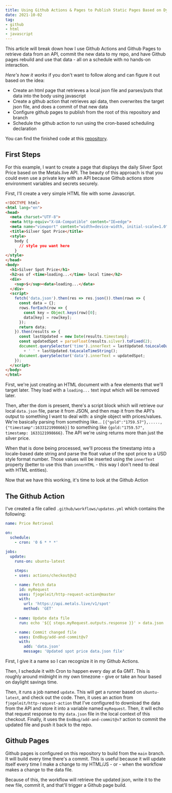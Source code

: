 ```yaml
---
title: Using Github Actions & Pages to Publish Static Pages Based on Dynamic Data
date: 2021-10-02
tag:
- github
- html
- javascript
---
```

This article will break down how I use Github Actions and Github Pages to retrieve data from an API, commit the new data to my repo, and have Github pages rebuild and use that data - all on a schedule with no hands-on interaction.

<!--more-->

*Here's how it works* if you don't want to follow along and can figure it out based on the idea:

* Create an html page that retrieves a local json file and parses/puts that data into the body using javascript
* Create a github action that retrieves api data, then overwrites the target json file, and does a commit of that new data
* Configure github pages to publish from the root of this repository and branch
* Schedule the github action to run using the cron-based scheduling declaration

You can find the finished code at this [repository](https://github.com/aaronsaray/auto-update-github-pages-demo).

## First Steps

For this example, I want to create a page that displays the daily Silver Spot Price based on the Metals.live API.  The beauty of this approach is that you could even use a private key with an API because Github actions store environment variables and secrets securely.

First, I'll create a very simple HTML file with some Javascript.

```html
<!DOCTYPE html>
<html lang="en">
<head>
  <meta charset="UTF-8">
  <meta http-equiv="X-UA-Compatible" content="IE=edge">
  <meta name="viewport" content="width=device-width, initial-scale=1.0">
  <title>Silver Spot Price</title>
  <style>
    body {
      // style you want here
    }
</style>
</head>
<body>
  <h1>Silver Spot Price</h1>
  <h2>as of <time>loading...</time> local time</h2>
  <div>
    <sup>$</sup><data>loading...</data>
  </div>
  <script>
    fetch('data.json').then(res => res.json()).then(rows => {
      const data = {};
      rows.forEach(row => {
        const key = Object.keys(row)[0];
        data[key] = row[key];
      });         
      return data;
    }).then(results => {
      const lastUpdated = new Date(results.timestamp);
      const updatedSpot = parseFloat(results.silver).toFixed(2);
      document.querySelector('time').innerText = lastUpdated.toLocaleDateString() 
        + ' ' + lastUpdated.toLocaleTimeString();
      document.querySelector('data').innerText = updatedSpot;
    });
  </script>
</body>
</html>
```

First, we're just creating an HTML document with a few elements that we'll target later. They load with a `loading...` text input which will be removed later.

Then, after the dom is present, there's a script block which will retrieve our local `data.json` file, parse it from JSON, and then map it from the API's output
to something I want to deal with: a single object with prices/values.  We're basically parsing from something like...
`[{"gold":"1759.57"},.....,{"timestamp":1633121998666}]` to something like `{gold:"1759.57", timestamp: 1633121998666}`.  The API we're using returns more than
just the silver price.

When that is done being processed, we'll process the timestamp into a locale-based date string and parse the float value of the spot price to a USD style format
number. Those values will be inserted using the `innerText` property (better to use this than `innerHTML` - this way I don't need to deal with HTML entities).

Now that we have this working, it's time to look at the Github Action

## The Github Action

I've created a file called `.github/workflows/updates.yml` which contains the following:

```yaml
name: Price Retrieval

on:
  schedule:
    - cron: '0 6 * * *'
  
jobs:
  update:
    runs-on: ubuntu-latest

    steps:
    - uses: actions/checkout@v2

    - name: Fetch data
      id: myRequest
      uses: fjogeleit/http-request-action@master
      with:
        url: 'https://api.metals.live/v1/spot'
        method: 'GET'
      
    - name: Update data file
      run: echo '${{ steps.myRequest.outputs.response }}' > data.json

    - name: Commit changed file
      uses: EndBug/add-and-commit@v7
      with:
        add: 'data.json'
        message: 'Updated spot price data.json file'
```

First, I give it a name so I can recognize it in my Github Actions.

Then, I schedule it with Cron to happen every day at 6a GMT.  This is roughly around midnight in my own timezone - give or take an hour based on daylight savings time.

Then, it runs a job named `update`.  This will get a runner based on `ubuntu-latest`, and check out the code.  Then, it uses an action from `fjogeleit/http-request-action`
that I've configured to download the data from the API and store it into a variable named `myRequest`.  Then, it will echo that request response to my `data.json`
file in the local context of this checkout.  Finally, it uses the `EndBug/add-and-commit@v7` action to commit the updated file and push it back to the repo.

## Github Pages

Github pages is configured on this repository to build from the `main` branch.  It will build every time there's a commit.  This is useful because it will 
update itself every time I make a change to my HTML/JS - or - when the workflow makes a change to the data file.

Because of this, the workflow will retrieve the updated json, write it to the new file, commit it, and that'll trigger a Github page build.